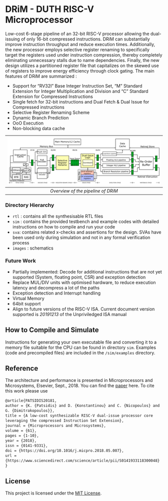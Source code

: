 # DRiM - DUTH RISC-V Microprocessor
Low-cost 6-stage pipeline of an 32-bit RISC-V processor allowing the dual-issuing of only 16-bit compressed instructions. DRiM can substantially improve instruction throughput and reduce execution times. Additionally, the new processor employs selective register renaming to specifically target the registers used under instruction compression, thereby completely eliminating unnecessary stalls due to name dependencies. Finally, the new design utilizes a partitioned register file that capitalizes on the skewed use of registers to improve energy efficiency through clock gating. The main features of DRiM are summarized :

- Support for “RV32I” Base Integer Instruction Set, “M” Standard Extension for Integer Multiplication and Division and “C” Standard Extension for Compressed Instructions
- Single fetch for 32-bit instructions and Dual Fetch & Dual Issue for Compressed instructions
- Selective Register Renaming Scheme
- Dynamic Branch Prediction
- OoO Execution
- Non-blocking data cache

| ![overview](./images/riscv_rr.png) |
|:--:|
| *Overview of the pipeline of DRiM* |

### Directory Hierarchy

- `rtl` : contains all the synthesisable RTL files
- `sim` : contains the provided testbench and example codes with detailed instructions on how to compile and run your code
- `sva`: contains related x-checks and assertions for the design. SVAs have been used only during simulation and not in any formal verification process
- `images` : schematics

### Future Work
- Partially implemented: Decode for additional instructions that are not yet supported (System, floating point, CSR) and exception detection
- Replace MUL/DIV units with optimised hardware, to reduce execution latency and decompress a lot of the paths
- Exception detection and Interrupt handling
- Virtual Memory
- 64bit support
- Align to future versions of the RISC-V ISA. Current document version supported is *20191213* of the Unpriviledged ISA manual

## How to Compile and Simulate
Instructions for generating your own executable file and converting it to a memory file suitable for the CPU can be found in directory `sim`. Examples (code and precompiled files) are included in the `/sim/examples` directory.


## Reference

The architecture and performance is presented in Microprocessors and Microsystems, Elsevier, Sept., 2018.  You can find the [paper](https://gdimitrak.github.io/papers/micropro18.pdf) here. To cite this work please use
```
@article{PATSIDIS20181,
author = {K. {Patsidis} and D. {Konstantinou} and C. {Nicopoulos} and G. {Dimitrakopoulos}},
title = {A low-cost synthesizable RISC-V dual-issue processor core leveraging the compressed Instruction Set Extension},
journal = {Microprocessors and Microsystems},
volume = {61},
pages = {1-10},
year = {2018},
issn = {0141-9331},
doi = {https://doi.org/10.1016/j.micpro.2018.05.007},
url = {https://www.sciencedirect.com/science/article/pii/S0141933118300048} }
```


## License
This project is licensed under the [MIT License](./LICENSE).
